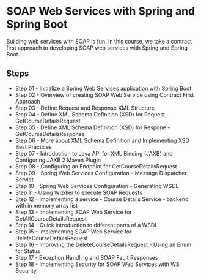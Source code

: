 # SOAP Web Services with Spring and Spring Boot
Building web services with SOAP is fun. In this course, we take a contract first approach to developing SOAP web services with Spring and Spring Boot.

## Steps
* Step 01 - Initialize a Spring Web Services application with Spring Boot
* Step 02 - Overview of creating SOAP Web Service using Contract First Approach
* Step 03 - Define Request and Response XML Structure
* Step 04 - Define XML Schema Definition (XSD) for Request - GetCourseDetailsRequest
* Step 05 - Define XML Schema Definition (XSD) for Respone - GetCourseDetailsResponse
* Step 06 - More about XML Schema Definition and Implementing XSD Best Practices
* Step 07 - Introduction to Java API for XML Binding (JAXB) and Configuring JAXB 2 Maven Plugin
* Step 08 - Configuring an Endpoint for GetCourseDetailsRequest
* Step 09 - Spring Web Services Configuration - Message Dispatcher Servlet
* Step 10 - Spring Web Services Configuration - Generating WSDL
* Step 11 - Using Wizdler to execute SOAP Requests
* Step 12 - Implementing a service - Course Details Service - backend with in memory array list
* Step 13 - Implementing SOAP Web Service for GetAllCourseDetailsRequest
* Step 14 - Quick introduction to different parts of a WSDL
* Step 15 - Implementing SOAP Web Service for DeleteCourseDetailsRequest
* Step 16 - Improving the DeleteCourseDetailsRequest - Using an Enum for Status
* Step 17 - Exception Handling and SOAP Fault Responses
* Step 18 - Implementing Security for SOAP Web Services with WS Security
